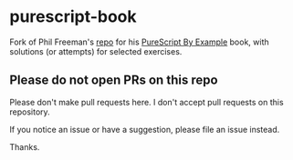 # purescript-book

Fork of Phil Freeman's [repo](https://github.com/paf31/purescript-book) for his [PureScript By Example](https://leanpub.com/purescript/) book, with solutions (or attempts) for selected exercises.

## Please do not open PRs on this repo

Please don't make pull requests here. I don't accept pull requests on this repository.

If you notice an issue or have a suggestion, please file an issue instead.

Thanks.
